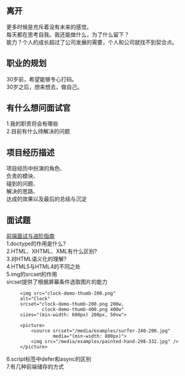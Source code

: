 ## 离开  
更多时候是充斥着没有未来的感觉。  
每天都在思考自我。我还能做什么，为了什么留下？  
能力？个人的成长超过了公司发展的需要，个人和公司就找不到契合点。        
     
## 职业的规划  
30岁前，希望能够专心打码。       
30岁之后，想来想去，做自己。  

## 有什么想问面试官  
1.我的职责将会有哪些  
2.目前有什么待解决的问题    
## 项目经历描述 
项目经历中扮演的角色、  
负责的模块、  
碰到的问题、  
解决的思路、  
达成的效果以及最后的总结与沉淀
## 面试题  
[前端面试与进阶指南](https://www.cxymsg.com)  
1.doctype的作用是什么?     
2.HTML、XHTML、XML有什么区别?  
3.对HTML语义化的理解?  
4.HTML5与HTML4的不同之处  
5.img的srcset的作用  
srcset提供了根据屏幕条件选取图片的能力  
````
     <img src="clock-demo-thumb-200.png"
     alt="Clock"
     srcset="clock-demo-thumb-200.png 200w,
             clock-demo-thumb-400.png 400w"
     sizes="(min-width: 600px) 200px, 50vw">
     
     <picture>
         <source srcset="/media/examples/surfer-240-200.jpg"
                 media="(min-width: 800px)">
         <img src="/media/examples/painted-hand-298-332.jpg" />
     </picture>
````
6.script标签中defer和async的区别  
7.有几种前端储存的方式  

